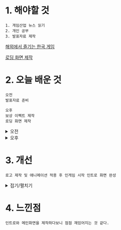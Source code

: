 # 1. 해야할 것
```
1. 게임산업 뉴스 읽기
2. 개인 공부
3. 발표자료 제작
```
[해외에서 즐기는 한국 게임](https://www.gamemeca.com/view.php?gid=1744878)

[로딩 화면 제작](https://www.youtube.com/watch?v=TRpFxT9zGu8)


# 2. 오늘 배운 것
```
오전
발표자료 준비
```
```
오후
보상 이펙트 제작
로딩 화면 제작
```
<details>
<summary>오전</summary>

### 1. 발표자료 흐름 제작

![image](https://github.com/JM94Ent/TIL-WIL/assets/143363550/330c445d-0c09-4f41-81a5-efdfcec14dde)

****
</details>


<details>
<summary>오후</summary>

### 1. 보상 이펙트 제작

![image](https://github.com/JM94Ent/TIL-WIL/assets/143363550/195b684b-ad6f-4529-a8e6-7810db2adb73)
```
Spawn rate
파티클 스폰 갯수
```
****
![image](https://github.com/JM94Ent/TIL-WIL/assets/143363550/e464b151-a2cf-407f-8b44-eb9aeca52f61)

![image](https://github.com/JM94Ent/TIL-WIL/assets/143363550/af33d25a-4360-4fdc-9c27-6a0bb4a5a033)

![image](https://github.com/JM94Ent/TIL-WIL/assets/143363550/ed3f34fa-1a89-49fb-82c3-ab1174d7eea0)
```
add velocity
방향 추가
applyinitialforce
힘 추가
solve force and velocity
방향과 힘이 추가되었다는 개념을 입혀줌
```
****
![image](https://github.com/JM94Ent/TIL-WIL/assets/143363550/084141b8-49d9-4212-a7ab-662fca93a668)
```
velocity 값에서 랜덤으로 변환
스케일과 속도 지정
```
****
![image](https://github.com/JM94Ent/TIL-WIL/assets/143363550/d6916fa4-613a-41bd-aca7-33f755141830)
```
curl noise force 추가
나아가는 방향이 꼬이게 만듦
```
****
![image](https://github.com/JM94Ent/TIL-WIL/assets/143363550/05f41a56-c670-4e76-848f-214f528835b1)
```
drag 추가
나아가다가 멈추게 함
```
****
![image](https://github.com/JM94Ent/TIL-WIL/assets/143363550/7a46a742-511c-4470-9552-4a20f2d1176e)
```
color 추가
파티클에 색상 추가
```
****
![image](https://github.com/JM94Ent/TIL-WIL/assets/143363550/99ad56b2-6815-4e4c-83ca-cae7e767bf44)
```
라이트 랜더러 추가
파티클에 빛 추가
```
****
![image](https://github.com/JM94Ent/TIL-WIL/assets/143363550/1160ddf8-b962-4c8b-b74d-c70ec325b29f)
```
spawn burst instantaneous
파티클 한번에 지정 숫자만큼 생성하기
```
****
![image](https://github.com/JM94Ent/TIL-WIL/assets/143363550/4e0a9737-dee4-4e59-a3f8-bec33729969c)
```
sprite size mode를 uniform으로 변경 후
사이즈 크기 지정
```
****

### 2. 로딩 화면 제작

![image](https://github.com/JM94Ent/TIL-WIL/assets/143363550/dd7385be-0df8-4d86-8717-fae4d16d7dee)

</details>




# 3. 개선
```
로고 제작 및 애니메이션 적용 후 인게임 시작 인트로 화면 완성
```
<details>
<summary>접기/펼치기</summary>

![image](https://github.com/JM94Ent/TIL-WIL/assets/143363550/c0058c66-1e48-41c9-9d82-f80f820b3ed4)

</details>



# 4. 느낀점
```
인트로와 메인화면을 제작하다보니 점점 재밌어지는 것 같다.
```


